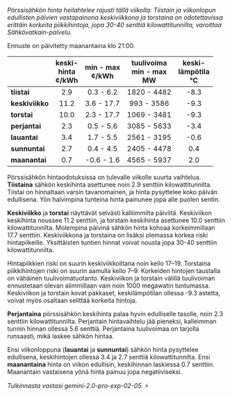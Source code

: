 *Pörssisähkön hinta heilahtelee rajusti tällä viikolla: Tiistain ja viikonlopun edullisten päivien vastapainona keskiviikkona ja torstaina on odotettavissa erittäin korkeita piikkihintoja, jopa 30-40 senttiä kilowattitunnilta, varoittaa _Sähkövatkain_-palvelu.*


Ennuste on päivitetty maanantaina klo 21:00.

|   | keski-<br>hinta<br>¢/kWh | min - max<br>¢/kWh | tuulivoima<br>min - max<br>MW | keski-<br>lämpötila<br>°C |
|:-------------|:----------------:|:----------------:|:-------------:|:-------------:|
| **tiistai**     | 2.9              | 0.3 - 6.2       | 1820 - 4482   | -8.3          |
| **keskiviikko** | 11.2             | 3.6 - 17.7      | 993 - 3586    | -9.3          |
| **torstai**    | 10.0             | 2.3 - 17.7      | 1069 - 3481   | -9.3          |
| **perjantai**  | 2.3              | 0.5 - 5.6       | 3085 - 5633   | -3.4          |
| **lauantai**   | 3.4              | 1.7 - 5.5       | 2561 - 3195   | -0.6          |
| **sunnuntai**  | 2.7              | 0.4 - 4.5       | 2405 - 4478   | 0.4           |
| **maanantai**  | 0.7             | -0.6 - 1.6       | 4565 - 5937   | 2.0           |

Pörssisähkön hintaodotuksissa on tulevalle viikolle suurta vaihtelua. **Tiistaina** sähkön keskihinta asettunee noin 2.9 senttiin kilowattitunnilta. Tiistai on hinnaltaan varsin tavanomainen, ja hinta pysyttelee koko päivän edullisena. Yön halvimpina tunteina hinta painunee jopa alle puolen sentin.

**Keskiviikko** ja **torstai** näyttävät selvästi kalliimmilta päiviltä. Keskiviikon keskihinta noussee 11.2 senttiin, ja torstain keskihinta asettunee 10.0 senttiin kilowattitunnilta. Molempina päivinä sähkön hinta kohoaa korkeimmillaan 17.7 senttiin. Keskiviikkona ja torstaina on lisäksi olemassa korkea riski hintapiikeille. Yksittäisten tuntien hinnat voivat nousta jopa 30-40 senttiin kilowattitunnilta.

Hintapiikkien riski on suurin keskiviikkoiltana noin kello 17–19. Torstaina piikkihintojen riski on suurin aamulla kello 7–9. Korkeiden hintojen taustalla on vähäinen tuulivoimatuotanto. Keskiviikon ja torstain välillä tuulivoiman ennustetaan olevan alimmillaan vain noin 1000 megawatin tuntumassa. Keskiviikon ja torstain kovat pakkaset, keskilämpötilan ollessa -9.3 astetta, voivat myös osaltaan selittää korkeita hintoja.

**Perjantaina** pörssisähkön keskihinta palaa hyvin edulliselle tasolle, noin 2.3 senttiin kilowattitunnilta. Perjantain hintavaihtelu jää pieneksi, kalleimman tunnin hinnan ollessa 5.6 senttiä. Perjantaina tuulivoimaa on tarjolla runsaasti, mikä laskee sähkön hintaa.

Ensi viikonloppuna (**lauantai** ja **sunnuntai**) sähkön hinta pysyttelee edullisena, keskihintojen ollessa 3.4 ja 2.7 senttiä kilowattitunnilta. Ensi **maanantaina** hinta on viikon edullisin, keskihinnan laskiessa 0.7 senttiin. Maanantain vastaisena yönä hinta painuu jopa negatiiviseksi.

*Tulkinnasta vastasi gemini-2.0-pro-exp-02-05.* ⚡️

